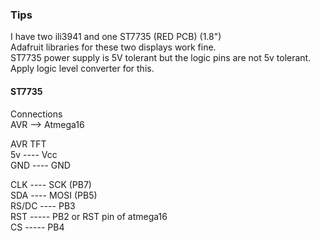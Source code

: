### Tips

I have two ili3941 and one ST7735 (RED PCB) (1.8")  
Adafruit libraries for these two displays work fine.  
ST7735 power supply is 5V tolerant but the logic pins are not 5v tolerant.
Apply logic level converter for this.  

#### ST7735
Connections  
AVR --> Atmega16  

AVR     TFT  
5v  ---- Vcc  
GND ---- GND

CLK ---- SCK  (PB7)  
SDA ---- MOSI  (PB5)  
RS/DC ---- PB3  
RST  ----- PB2 or RST pin of atmega16  
CS  -----  PB4  

